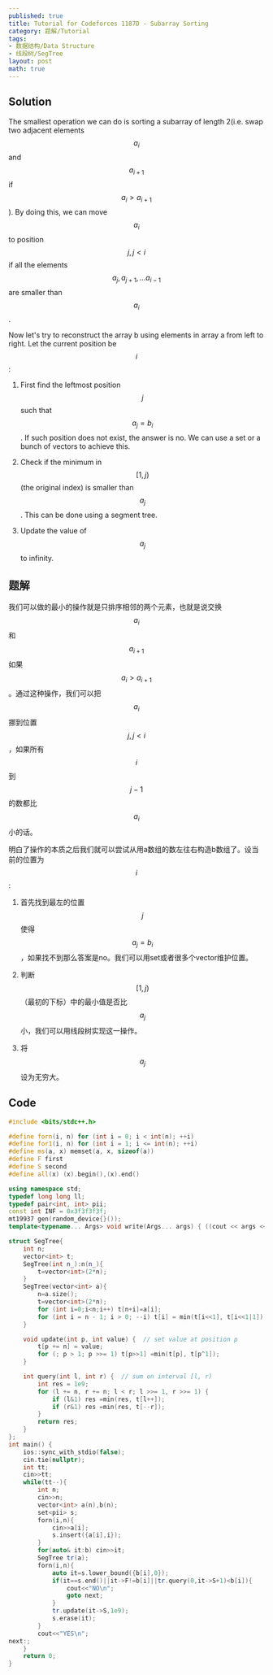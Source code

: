 ```yaml
---
published: true
title: Tutorial for Codeforces 1187D - Subarray Sorting
category: 题解/Tutorial
tags:
- 数据结构/Data Structure
- 线段树/SegTree
layout: post
math: true
---
```


<!-- more -->

## Solution

The smallest operation we can do is sorting a subarray of length 2(i.e. swap two adjacent elements $$a_i$$ and $$a_{i+1}$$ if $$a_i>a_{i+1}$$). By doing this, we can move $$a_i$$ to position $$j,j< i$$ if all the elements $$a_j,a_{j+1},\dots a_{i-1}$$ are smaller than $$a_i$$.

Now let's try to reconstruct the array b using elements in array a from left to right. Let the current position be $$i$$:

1. First find the leftmost position $$j$$ such that $$a_j=b_i$$. If such position does not exist, the answer is no. We can use a set or a bunch of vectors to achieve this.

2. Check if the minimum in $$[1,j)$$(the original index) is smaller than $$a_j$$. This can be done using a segment tree. 

3. Update the value of $$a_j$$ to infinity.

## 题解

我们可以做的最小的操作就是只排序相邻的两个元素，也就是说交换$$a_i$$和$$a_{i+1}$$如果$$a_i>a_{i+1}$$。通过这种操作，我们可以把$$a_i$$挪到位置$$j,j< i$$，如果所有$$i$$到$$j-1$$的数都比$$a_i$$小的话。

明白了操作的本质之后我们就可以尝试从用a数组的数左往右构造b数组了。设当前的位置为$$i$$:

1. 首先找到最左的位置$$j$$使得$$a_j=b_i$$，如果找不到那么答案是no。我们可以用set或者很多个vector维护位置。

2. 判断$$[1,j)$$（最初的下标）中的最小值是否比$$a_j$$小，我们可以用线段树实现这一操作。

3. 将$$a_j$$设为无穷大。

## Code
```cpp
#include <bits/stdc++.h>

#define forn(i, n) for (int i = 0; i < int(n); ++i)
#define for1(i, n) for (int i = 1; i <= int(n); ++i)
#define ms(a, x) memset(a, x, sizeof(a))
#define F first
#define S second
#define all(x) (x).begin(),(x).end()

using namespace std;
typedef long long ll;
typedef pair<int, int> pii;
const int INF = 0x3f3f3f3f;
mt19937 gen(random_device{}());
template<typename... Args> void write(Args... args) { ((cout << args << " "), ...); cout<<endl;}

struct SegTree{
    int n;
    vector<int> t;
    SegTree(int n_):n(n_){
        t=vector<int>(2*n);
    }
    SegTree(vector<int> a){
        n=a.size();
        t=vector<int>(2*n);
        for (int i=0;i<n;i++) t[n+i]=a[i];
        for (int i = n - 1; i > 0; --i) t[i] = min(t[i<<1], t[i<<1|1]);
    }

    void update(int p, int value) {  // set value at position p
        t[p += n] = value;
        for (; p > 1; p >>= 1) t[p>>1] =min(t[p], t[p^1]);
    }

    int query(int l, int r) {  // sum on interval [l, r)
        int res = 1e9;
        for (l += n, r += n; l < r; l >>= 1, r >>= 1) {
            if (l&1) res =min(res, t[l++]);
            if (r&1) res =min(res, t[--r]);
        }
        return res;
    }
};
int main() {
    ios::sync_with_stdio(false);
    cin.tie(nullptr);
    int tt;
    cin>>tt;
    while(tt--){
        int n;
        cin>>n;
        vector<int> a(n),b(n);
        set<pii> s;
        forn(i,n){
            cin>>a[i];
            s.insert({a[i],i});
        }
        for(auto& it:b) cin>>it;
        SegTree tr(a);
        forn(i,n){
            auto it=s.lower_bound({b[i],0});
            if(it==s.end()||it->F!=b[i]||tr.query(0,it->S+1)<b[i]){
                cout<<"NO\n";
                goto next;
            }
            tr.update(it->S,1e9);
            s.erase(it);
        }
        cout<<"YES\n";
next:;
    }
    return 0;
}
```